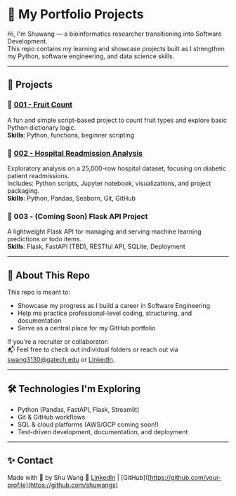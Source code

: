 # 💼 My Portfolio Projects

Hi, I'm Shuwang — a bioinformatics researcher transitioning into Software Development.  
This repo contains my learning and showcase projects built as I strengthen my Python, software engineering, and data science skills.

---

## 📁 Projects
### 🔹 [001 - Fruit Count](./001-fruit-count)
A fun and simple script-based project to count fruit types and explore basic Python dictionary logic.  
**Skills**: Python, functions, beginner scripting

### 🔹 [002 - Hospital Readmission Analysis](./002-readmission-analysis)
Exploratory analysis on a 25,000-row hospital dataset, focusing on diabetic patient readmissions.  
Includes: Python scripts, Jupyter notebook, visualizations, and project packaging.  
**Skills**: Python, Pandas, Seaborn, Git, GitHub

### 🔹 003 - (Coming Soon) Flask API Project
A lightweight Flask API for managing and serving machine learning predictions or todo items.  
**Skills**: Flask, FastAPI (TBD), RESTful API, SQLite, Deployment

---

## 📌 About This Repo

This repo is meant to:
- Showcase my progress as I build a career in Software Engineering
- Help me practice professional-level coding, structuring, and documentation
- Serve as a central place for my GitHub portfolio

If you’re a recruiter or collaborator:  
📬 Feel free to check out individual folders or reach out via [swang3130@gatech.edu](swang3130@gatech.edu) or [LinkedIn](https://www.linkedin.com/in/shuuwang/).

---

## 🛠️ Technologies I'm Exploring

- Python (Pandas, FastAPI, Flask, Streamlit)
- Git & GitHub workflows
- SQL & cloud platforms (AWS/GCP coming soon!)
- Test-driven development, documentation, and deployment

---

## ✨ Contact

Made with 💛 by Shu Wang 
🔗 [LinkedIn](https://www.linkedin.com/in/shuuwang/) | [GitHub]([https://github.com/your-profile](https://github.com/shuwangs)
